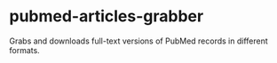 # pubmed-articles-grabber
Grabs and downloads full-text versions of PubMed records in different formats.
